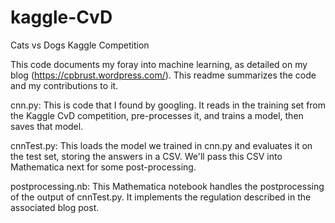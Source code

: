 # kaggle-CvD
Cats vs Dogs Kaggle Competition

This code documents my foray into machine learning, as detailed on my blog (https://cpbrust.wordpress.com/). This readme summarizes the code and my contributions to it.

cnn.py:
This is code that I found by googling. It reads in the training set from the Kaggle CvD competition, pre-processes it, and trains a model, then saves that model.

cnnTest.py:
This loads the model we trained in cnn.py and evaluates it on the test set, storing the answers in a CSV. We'll pass this CSV into Mathematica next for some post-processing.

postprocessing.nb:
This Mathematica notebook handles the postprocessing of the output of cnnTest.py. It implements the regulation described in the associated blog post.

